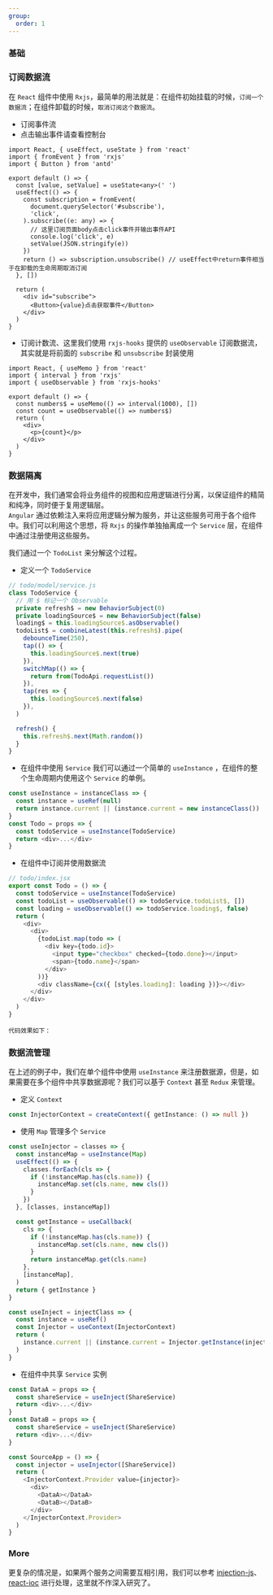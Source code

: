 ```yaml
---
group:
  order: 1
---
```


### 基础

### 订阅数据流

在 `React` 组件中使用 `Rxjs`，最简单的用法就是：在组件初始挂载的时候，`订阅一个数据流`；在组件卸载的时候，`取消订阅这个数据流`。

<ul>
  <li>订阅事件流</li>
  <li>点击输出事件请查看控制台</li>
</ul>

```tsx
import React, { useEffect, useState } from 'react'
import { fromEvent } from 'rxjs'
import { Button } from 'antd'

export default () => {
  const [value, setValue] = useState<any>(' ')
  useEffect(() => {
    const subscription = fromEvent(
      document.querySelector('#subscribe'),
      'click',
    ).subscribe((e: any) => {
      // 这里订阅页面body点击click事件并输出事件API
      console.log('click', e)
      setValue(JSON.stringify(e))
    })
    return () => subscription.unsubscribe() // useEffect中return事件相当于在卸载的生命周期取消订阅
  }, [])

  return (
    <div id="subscribe">
      <Button>{value}点击获取事件</Button>
    </div>
  )
}
```

<ul>
  <li>订阅计数流、这里我们使用 <code>rxjs-hooks</code> 提供的 <code>useObservable</code> 订阅数据流，其实就是将前面的 <code>subscribe</code> 和 <code>unsubscribe</code> 封装使用</li>
</ul>

```tsx
import React, { useMemo } from 'react'
import { interval } from 'rxjs'
import { useObservable } from 'rxjs-hooks'

export default () => {
  const numbers$ = useMemo(() => interval(1000), [])
  const count = useObservable(() => numbers$)
  return (
    <div>
      <p>{count}</p>
    </div>
  )
}
```

### 数据隔离

在开发中，我们通常会将业务组件的视图和应用逻辑进行分离，以保证组件的精简和纯净，同时便于复用逻辑层。</br>
`Angular` 通过依赖注入来将应用逻辑分解为服务，并让这些服务可用于各个组件中。我们可以利用这个思想，将 `Rxjs` 的操作单独抽离成一个 `Service` 层，在组件中通过注册使用这些服务。

我们通过一个 `TodoList` 来分解这个过程。

<ul>
  <li>定义一个 <code>TodoService</code> </li>
</ul>

```ts
// todo/model/service.js
class TodoService {
  // 用 $ 标记一个 Observable
  private refresh$ = new BehaviorSubject(0)
  private loadingSource$ = new BehaviorSubject(false)
  loading$ = this.loadingSource$.asObservable()
  todoList$ = combineLatest(this.refresh$).pipe(
    debounceTime(250),
    tap(() => {
      this.loadingSource$.next(true)
    }),
    switchMap(() => {
      return from(TodoApi.requestList())
    }),
    tap(res => {
      this.loadingSource$.next(false)
    }),
  )

  refresh() {
    this.refresh$.next(Math.random())
  }
}
```

<ul>
  <li>在组件中使用 <code>Service</code>  我们可以通过一个简单的 <code>useInstance</code> ，在组件的整个生命周期内使用这个 <code>Service</code> 的单例。</li>
</ul>

```ts
const useInstance = instanceClass => {
  const instance = useRef(null)
  return instance.current || (instance.current = new instanceClass())
}
const Todo = props => {
  const todoService = useInstance(TodoService)
  return <div>...</div>
}
```

<ul>
  <li>在组件中订阅并使用数据流</li>
</ul>

```ts
// todo/index.jsx
export const Todo = () => {
  const todoService = useInstance(TodoService)
  const todoList = useObservable(() => todoService.todoList$, [])
  const loading = useObservable(() => todoService.loading$, false)
  return (
    <div>
      <div>
        {todoList.map(todo => (
          <div key={todo.id}>
            <input type="checkbox" checked={todo.done}></input>
            <span>{todo.name}</span>
          </div>
        ))}
        <div className={cx({ [styles.loading]: loading })}></div>
      </div>
    </div>
  )
}
```

`代码效果如下：`
<code src="./todo/index.tsx"></code>

### 数据流管理

在上述的例子中，我们在单个组件中使用 `useInstance` 来注册数据源，但是，如果需要在多个组件中共享数据源呢？我们可以基于 `Context` 甚至 `Redux` 来管理。

<ul>
  <li>定义 <code>Context</code></li>
</ul>

```ts
const InjectorContext = createContext({ getInstance: () => null })
```

<ul>
  <li>使用 <code>Map</code> 管理多个 <code>Service</code></li>
</ul>

```ts
const useInjector = classes => {
  const instanceMap = useInstance(Map)
  useEffect(() => {
    classes.forEach(cls => {
      if (!instanceMap.has(cls.name)) {
        instanceMap.set(cls.name, new cls())
      }
    })
  }, [classes, instanceMap])

  const getInstance = useCallback(
    cls => {
      if (!instanceMap.has(cls.name)) {
        instanceMap.set(cls.name, new cls())
      }
      return instanceMap.get(cls.name)
    },
    [instanceMap],
  )
  return { getInstance }
}

const useInject = injectClass => {
  const instance = useRef()
  const Injector = useContext(InjectorContext)
  return (
    instance.current || (instance.current = Injector.getInstance(injectClass))
  )
}
```

<ul>
  <li>在组件中共享 <code>Service</code> 实例</li>
</ul>

```ts
const DataA = props => {
  const shareService = useInject(ShareService)
  return <div>...</div>
}
const DataB = props => {
  const shareService = useInject(ShareService)
  return <div>...</div>
}

const SourceApp = () => {
  const injector = useInjector([ShareService])
  return (
    <InjectorContext.Provider value={injector}>
      <div>
        <DataA></DataA>
        <DataB></DataB>
      </div>
    </InjectorContext.Provider>
  )
}
```

### More

更复杂的情况是，如果两个服务之间需要互相引用，我们可以参考 <a href="https://www.npmjs.com/package/injection-js">injection-js</a>、 <a href="https://github.com/gnaeus/react-ioc">react-ioc</a> 进行处理，这里就不作深入研究了。
